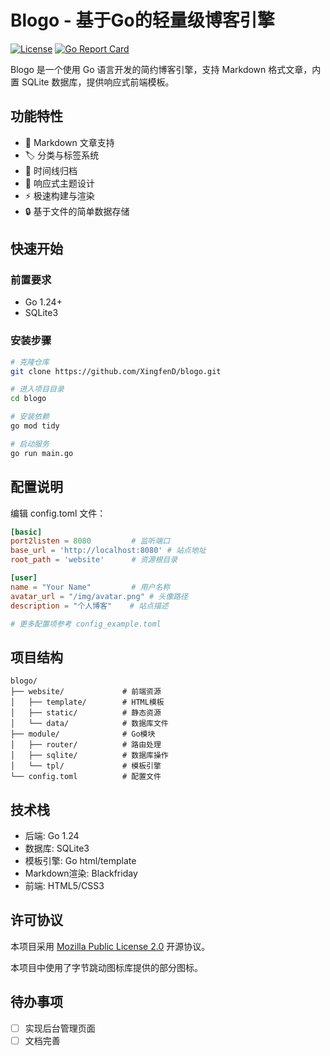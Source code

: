 # Blogo - 基于Go的轻量级博客引擎

[![License](https://img.shields.io/badge/License-MPL%202.0-brightgreen.svg)](https://opensource.org/licenses/MPL-2.0)
[![Go Report Card](https://goreportcard.com/badge/github.com/XingfenD/blogo)](https://goreportcard.com/report/github.com/XingfenD/blogo)

Blogo 是一个使用 Go 语言开发的简约博客引擎，支持 Markdown 格式文章，内置 SQLite 数据库，提供响应式前端模板。

## 功能特性

- 📝 Markdown 文章支持
- 🏷️ 分类与标签系统
- 📆 时间线归档
- 🎨 响应式主题设计
- ⚡ 极速构建与渲染
- 🔒 基于文件的简单数据存储

## 快速开始

### 前置要求
- Go 1.24+
- SQLite3

### 安装步骤
```bash
# 克隆仓库
git clone https://github.com/XingfenD/blogo.git

# 进入项目目录
cd blogo

# 安装依赖
go mod tidy

# 启动服务
go run main.go
```

## 配置说明

编辑 config.toml 文件：

```toml
[basic]
port2listen = 8080         # 监听端口
base_url = 'http://localhost:8080' # 站点地址
root_path = 'website'      # 资源根目录

[user]
name = "Your Name"         # 用户名称
avatar_url = "/img/avatar.png" # 头像路径
description = "个人博客"    # 站点描述

# 更多配置项参考 config_example.toml
```

## 项目结构

```plaintext
blogo/
├── website/             # 前端资源
│   ├── template/        # HTML模板
│   ├── static/          # 静态资源
│   └── data/            # 数据库文件
├── module/              # Go模块
│   ├── router/          # 路由处理
│   ├── sqlite/          # 数据库操作
│   └── tpl/             # 模板引擎
└── config.toml          # 配置文件
```

## 技术栈

- 后端: Go 1.24
- 数据库: SQLite3
- 模板引擎: Go html/template
- Markdown渲染: Blackfriday
- 前端: HTML5/CSS3

## 许可协议

本项目采用 [Mozilla Public License 2.0](https://opensource.org/licenses/MPL-2.0) 开源协议。

本项目中使用了字节跳动图标库提供的部分图标。

## 待办事项

- [ ] 实现后台管理页面
- [ ] 文档完善
